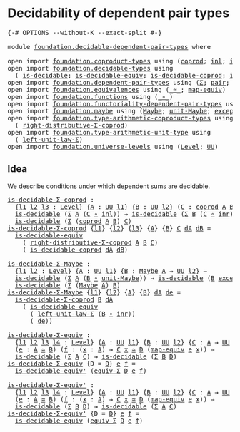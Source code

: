 # Decidability of dependent pair types

<pre class="Agda"><a id="49" class="Symbol">{-#</a> <a id="53" class="Keyword">OPTIONS</a> <a id="61" class="Pragma">--without-K</a> <a id="73" class="Pragma">--exact-split</a> <a id="87" class="Symbol">#-}</a>

<a id="92" class="Keyword">module</a> <a id="99" href="foundation.decidable-dependent-pair-types.html" class="Module">foundation.decidable-dependent-pair-types</a> <a id="141" class="Keyword">where</a>

<a id="148" class="Keyword">open</a> <a id="153" class="Keyword">import</a> <a id="160" href="foundation.coproduct-types.html" class="Module">foundation.coproduct-types</a> <a id="187" class="Keyword">using</a> <a id="193" class="Symbol">(</a><a id="194" href="foundation.coproduct-types.html#1168" class="Datatype">coprod</a><a id="200" class="Symbol">;</a> <a id="202" href="foundation.coproduct-types.html#1239" class="InductiveConstructor">inl</a><a id="205" class="Symbol">;</a> <a id="207" href="foundation.coproduct-types.html#1262" class="InductiveConstructor">inr</a><a id="210" class="Symbol">)</a>
<a id="212" class="Keyword">open</a> <a id="217" class="Keyword">import</a> <a id="224" href="foundation.decidable-types.html" class="Module">foundation.decidable-types</a> <a id="251" class="Keyword">using</a>
  <a id="259" class="Symbol">(</a> <a id="261" href="foundation.decidable-types.html#1828" class="Function">is-decidable</a><a id="273" class="Symbol">;</a> <a id="275" href="foundation.decidable-types.html#6115" class="Function">is-decidable-equiv</a><a id="293" class="Symbol">;</a> <a id="295" href="foundation.decidable-types.html#3367" class="Function">is-decidable-coprod</a><a id="314" class="Symbol">;</a> <a id="316" href="foundation.decidable-types.html#6261" class="Function">is-decidable-equiv&#39;</a><a id="335" class="Symbol">)</a>
<a id="337" class="Keyword">open</a> <a id="342" class="Keyword">import</a> <a id="349" href="foundation.dependent-pair-types.html" class="Module">foundation.dependent-pair-types</a> <a id="381" class="Keyword">using</a> <a id="387" class="Symbol">(</a><a id="388" href="foundation-core.dependent-pair-types.html#502" class="Record">Σ</a><a id="389" class="Symbol">;</a> <a id="391" href="foundation-core.dependent-pair-types.html#575" class="InductiveConstructor">pair</a><a id="395" class="Symbol">;</a> <a id="397" href="foundation-core.dependent-pair-types.html#592" class="Field">pr1</a><a id="400" class="Symbol">;</a> <a id="402" href="foundation-core.dependent-pair-types.html#604" class="Field">pr2</a><a id="405" class="Symbol">)</a>
<a id="407" class="Keyword">open</a> <a id="412" class="Keyword">import</a> <a id="419" href="foundation.equivalences.html" class="Module">foundation.equivalences</a> <a id="443" class="Keyword">using</a> <a id="449" class="Symbol">(</a><a id="450" href="foundation-core.equivalences.html#1607" class="Function Operator">_≃_</a><a id="453" class="Symbol">;</a> <a id="455" href="foundation-core.equivalences.html#1807" class="Function">map-equiv</a><a id="464" class="Symbol">)</a>
<a id="466" class="Keyword">open</a> <a id="471" class="Keyword">import</a> <a id="478" href="foundation.functions.html" class="Module">foundation.functions</a> <a id="499" class="Keyword">using</a> <a id="505" class="Symbol">(</a><a id="506" href="foundation-core.functions.html#407" class="Function Operator">_∘_</a><a id="509" class="Symbol">)</a>
<a id="511" class="Keyword">open</a> <a id="516" class="Keyword">import</a> <a id="523" href="foundation.functoriality-dependent-pair-types.html" class="Module">foundation.functoriality-dependent-pair-types</a> <a id="569" class="Keyword">using</a> <a id="575" class="Symbol">(</a><a id="576" href="foundation-core.functoriality-dependent-pair-types.html#10421" class="Function">equiv-Σ</a><a id="583" class="Symbol">)</a>
<a id="585" class="Keyword">open</a> <a id="590" class="Keyword">import</a> <a id="597" href="foundation.maybe.html" class="Module">foundation.maybe</a> <a id="614" class="Keyword">using</a> <a id="620" class="Symbol">(</a><a id="621" href="foundation.maybe.html#1449" class="Function">Maybe</a><a id="626" class="Symbol">;</a> <a id="628" href="foundation.maybe.html#1508" class="Function">unit-Maybe</a><a id="638" class="Symbol">;</a> <a id="640" href="foundation.maybe.html#1576" class="Function">exception-Maybe</a><a id="655" class="Symbol">)</a>
<a id="657" class="Keyword">open</a> <a id="662" class="Keyword">import</a> <a id="669" href="foundation.type-arithmetic-coproduct-types.html" class="Module">foundation.type-arithmetic-coproduct-types</a> <a id="712" class="Keyword">using</a>
  <a id="720" class="Symbol">(</a> <a id="722" href="foundation.type-arithmetic-coproduct-types.html#5409" class="Function">right-distributive-Σ-coprod</a><a id="749" class="Symbol">)</a>
<a id="751" class="Keyword">open</a> <a id="756" class="Keyword">import</a> <a id="763" href="foundation.type-arithmetic-unit-type.html" class="Module">foundation.type-arithmetic-unit-type</a> <a id="800" class="Keyword">using</a>
  <a id="808" class="Symbol">(</a> <a id="810" href="foundation.type-arithmetic-unit-type.html#1542" class="Function">left-unit-law-Σ</a><a id="825" class="Symbol">)</a>
<a id="827" class="Keyword">open</a> <a id="832" class="Keyword">import</a> <a id="839" href="foundation.universe-levels.html" class="Module">foundation.universe-levels</a> <a id="866" class="Keyword">using</a> <a id="872" class="Symbol">(</a><a id="873" href="Agda.Primitive.html#597" class="Postulate">Level</a><a id="878" class="Symbol">;</a> <a id="880" href="foundation-core.universe-levels.html#222" class="Primitive">UU</a><a id="882" class="Symbol">)</a>
</pre>
## Idea

We describe conditions under which dependent sums are decidable.

<pre class="Agda"><a id="is-decidable-Σ-coprod"></a><a id="972" href="foundation.decidable-dependent-pair-types.html#972" class="Function">is-decidable-Σ-coprod</a> <a id="994" class="Symbol">:</a>
  <a id="998" class="Symbol">{</a><a id="999" href="foundation.decidable-dependent-pair-types.html#999" class="Bound">l1</a> <a id="1002" href="foundation.decidable-dependent-pair-types.html#1002" class="Bound">l2</a> <a id="1005" href="foundation.decidable-dependent-pair-types.html#1005" class="Bound">l3</a> <a id="1008" class="Symbol">:</a> <a id="1010" href="Agda.Primitive.html#597" class="Postulate">Level</a><a id="1015" class="Symbol">}</a> <a id="1017" class="Symbol">{</a><a id="1018" href="foundation.decidable-dependent-pair-types.html#1018" class="Bound">A</a> <a id="1020" class="Symbol">:</a> <a id="1022" href="foundation-core.universe-levels.html#222" class="Primitive">UU</a> <a id="1025" href="foundation.decidable-dependent-pair-types.html#999" class="Bound">l1</a><a id="1027" class="Symbol">}</a> <a id="1029" class="Symbol">{</a><a id="1030" href="foundation.decidable-dependent-pair-types.html#1030" class="Bound">B</a> <a id="1032" class="Symbol">:</a> <a id="1034" href="foundation-core.universe-levels.html#222" class="Primitive">UU</a> <a id="1037" href="foundation.decidable-dependent-pair-types.html#1002" class="Bound">l2</a><a id="1039" class="Symbol">}</a> <a id="1041" class="Symbol">(</a><a id="1042" href="foundation.decidable-dependent-pair-types.html#1042" class="Bound">C</a> <a id="1044" class="Symbol">:</a> <a id="1046" href="foundation.coproduct-types.html#1168" class="Datatype">coprod</a> <a id="1053" href="foundation.decidable-dependent-pair-types.html#1018" class="Bound">A</a> <a id="1055" href="foundation.decidable-dependent-pair-types.html#1030" class="Bound">B</a> <a id="1057" class="Symbol">→</a> <a id="1059" href="foundation-core.universe-levels.html#222" class="Primitive">UU</a> <a id="1062" href="foundation.decidable-dependent-pair-types.html#1005" class="Bound">l3</a><a id="1064" class="Symbol">)</a> <a id="1066" class="Symbol">→</a>
  <a id="1070" href="foundation.decidable-types.html#1828" class="Function">is-decidable</a> <a id="1083" class="Symbol">(</a><a id="1084" href="foundation-core.dependent-pair-types.html#502" class="Record">Σ</a> <a id="1086" href="foundation.decidable-dependent-pair-types.html#1018" class="Bound">A</a> <a id="1088" class="Symbol">(</a><a id="1089" href="foundation.decidable-dependent-pair-types.html#1042" class="Bound">C</a> <a id="1091" href="foundation-core.functions.html#407" class="Function Operator">∘</a> <a id="1093" href="foundation.coproduct-types.html#1239" class="InductiveConstructor">inl</a><a id="1096" class="Symbol">))</a> <a id="1099" class="Symbol">→</a> <a id="1101" href="foundation.decidable-types.html#1828" class="Function">is-decidable</a> <a id="1114" class="Symbol">(</a><a id="1115" href="foundation-core.dependent-pair-types.html#502" class="Record">Σ</a> <a id="1117" href="foundation.decidable-dependent-pair-types.html#1030" class="Bound">B</a> <a id="1119" class="Symbol">(</a><a id="1120" href="foundation.decidable-dependent-pair-types.html#1042" class="Bound">C</a> <a id="1122" href="foundation-core.functions.html#407" class="Function Operator">∘</a> <a id="1124" href="foundation.coproduct-types.html#1262" class="InductiveConstructor">inr</a><a id="1127" class="Symbol">))</a> <a id="1130" class="Symbol">→</a>
  <a id="1134" href="foundation.decidable-types.html#1828" class="Function">is-decidable</a> <a id="1147" class="Symbol">(</a><a id="1148" href="foundation-core.dependent-pair-types.html#502" class="Record">Σ</a> <a id="1150" class="Symbol">(</a><a id="1151" href="foundation.coproduct-types.html#1168" class="Datatype">coprod</a> <a id="1158" href="foundation.decidable-dependent-pair-types.html#1018" class="Bound">A</a> <a id="1160" href="foundation.decidable-dependent-pair-types.html#1030" class="Bound">B</a><a id="1161" class="Symbol">)</a> <a id="1163" href="foundation.decidable-dependent-pair-types.html#1042" class="Bound">C</a><a id="1164" class="Symbol">)</a>
<a id="1166" href="foundation.decidable-dependent-pair-types.html#972" class="Function">is-decidable-Σ-coprod</a> <a id="1188" class="Symbol">{</a><a id="1189" href="foundation.decidable-dependent-pair-types.html#1189" class="Bound">l1</a><a id="1191" class="Symbol">}</a> <a id="1193" class="Symbol">{</a><a id="1194" href="foundation.decidable-dependent-pair-types.html#1194" class="Bound">l2</a><a id="1196" class="Symbol">}</a> <a id="1198" class="Symbol">{</a><a id="1199" href="foundation.decidable-dependent-pair-types.html#1199" class="Bound">l3</a><a id="1201" class="Symbol">}</a> <a id="1203" class="Symbol">{</a><a id="1204" href="foundation.decidable-dependent-pair-types.html#1204" class="Bound">A</a><a id="1205" class="Symbol">}</a> <a id="1207" class="Symbol">{</a><a id="1208" href="foundation.decidable-dependent-pair-types.html#1208" class="Bound">B</a><a id="1209" class="Symbol">}</a> <a id="1211" href="foundation.decidable-dependent-pair-types.html#1211" class="Bound">C</a> <a id="1213" href="foundation.decidable-dependent-pair-types.html#1213" class="Bound">dA</a> <a id="1216" href="foundation.decidable-dependent-pair-types.html#1216" class="Bound">dB</a> <a id="1219" class="Symbol">=</a>
  <a id="1223" href="foundation.decidable-types.html#6115" class="Function">is-decidable-equiv</a>
    <a id="1246" class="Symbol">(</a> <a id="1248" href="foundation.type-arithmetic-coproduct-types.html#5409" class="Function">right-distributive-Σ-coprod</a> <a id="1276" href="foundation.decidable-dependent-pair-types.html#1204" class="Bound">A</a> <a id="1278" href="foundation.decidable-dependent-pair-types.html#1208" class="Bound">B</a> <a id="1280" href="foundation.decidable-dependent-pair-types.html#1211" class="Bound">C</a><a id="1281" class="Symbol">)</a>
    <a id="1287" class="Symbol">(</a> <a id="1289" href="foundation.decidable-types.html#3367" class="Function">is-decidable-coprod</a> <a id="1309" href="foundation.decidable-dependent-pair-types.html#1213" class="Bound">dA</a> <a id="1312" href="foundation.decidable-dependent-pair-types.html#1216" class="Bound">dB</a><a id="1314" class="Symbol">)</a>

<a id="is-decidable-Σ-Maybe"></a><a id="1317" href="foundation.decidable-dependent-pair-types.html#1317" class="Function">is-decidable-Σ-Maybe</a> <a id="1338" class="Symbol">:</a>
  <a id="1342" class="Symbol">{</a><a id="1343" href="foundation.decidable-dependent-pair-types.html#1343" class="Bound">l1</a> <a id="1346" href="foundation.decidable-dependent-pair-types.html#1346" class="Bound">l2</a> <a id="1349" class="Symbol">:</a> <a id="1351" href="Agda.Primitive.html#597" class="Postulate">Level</a><a id="1356" class="Symbol">}</a> <a id="1358" class="Symbol">{</a><a id="1359" href="foundation.decidable-dependent-pair-types.html#1359" class="Bound">A</a> <a id="1361" class="Symbol">:</a> <a id="1363" href="foundation-core.universe-levels.html#222" class="Primitive">UU</a> <a id="1366" href="foundation.decidable-dependent-pair-types.html#1343" class="Bound">l1</a><a id="1368" class="Symbol">}</a> <a id="1370" class="Symbol">{</a><a id="1371" href="foundation.decidable-dependent-pair-types.html#1371" class="Bound">B</a> <a id="1373" class="Symbol">:</a> <a id="1375" href="foundation.maybe.html#1449" class="Function">Maybe</a> <a id="1381" href="foundation.decidable-dependent-pair-types.html#1359" class="Bound">A</a> <a id="1383" class="Symbol">→</a> <a id="1385" href="foundation-core.universe-levels.html#222" class="Primitive">UU</a> <a id="1388" href="foundation.decidable-dependent-pair-types.html#1346" class="Bound">l2</a><a id="1390" class="Symbol">}</a> <a id="1392" class="Symbol">→</a>
  <a id="1396" href="foundation.decidable-types.html#1828" class="Function">is-decidable</a> <a id="1409" class="Symbol">(</a><a id="1410" href="foundation-core.dependent-pair-types.html#502" class="Record">Σ</a> <a id="1412" href="foundation.decidable-dependent-pair-types.html#1359" class="Bound">A</a> <a id="1414" class="Symbol">(</a><a id="1415" href="foundation.decidable-dependent-pair-types.html#1371" class="Bound">B</a> <a id="1417" href="foundation-core.functions.html#407" class="Function Operator">∘</a> <a id="1419" href="foundation.maybe.html#1508" class="Function">unit-Maybe</a><a id="1429" class="Symbol">))</a> <a id="1432" class="Symbol">→</a> <a id="1434" href="foundation.decidable-types.html#1828" class="Function">is-decidable</a> <a id="1447" class="Symbol">(</a><a id="1448" href="foundation.decidable-dependent-pair-types.html#1371" class="Bound">B</a> <a id="1450" href="foundation.maybe.html#1576" class="Function">exception-Maybe</a><a id="1465" class="Symbol">)</a> <a id="1467" class="Symbol">→</a>
  <a id="1471" href="foundation.decidable-types.html#1828" class="Function">is-decidable</a> <a id="1484" class="Symbol">(</a><a id="1485" href="foundation-core.dependent-pair-types.html#502" class="Record">Σ</a> <a id="1487" class="Symbol">(</a><a id="1488" href="foundation.maybe.html#1449" class="Function">Maybe</a> <a id="1494" href="foundation.decidable-dependent-pair-types.html#1359" class="Bound">A</a><a id="1495" class="Symbol">)</a> <a id="1497" href="foundation.decidable-dependent-pair-types.html#1371" class="Bound">B</a><a id="1498" class="Symbol">)</a>
<a id="1500" href="foundation.decidable-dependent-pair-types.html#1317" class="Function">is-decidable-Σ-Maybe</a> <a id="1521" class="Symbol">{</a><a id="1522" href="foundation.decidable-dependent-pair-types.html#1522" class="Bound">l1</a><a id="1524" class="Symbol">}</a> <a id="1526" class="Symbol">{</a><a id="1527" href="foundation.decidable-dependent-pair-types.html#1527" class="Bound">l2</a><a id="1529" class="Symbol">}</a> <a id="1531" class="Symbol">{</a><a id="1532" href="foundation.decidable-dependent-pair-types.html#1532" class="Bound">A</a><a id="1533" class="Symbol">}</a> <a id="1535" class="Symbol">{</a><a id="1536" href="foundation.decidable-dependent-pair-types.html#1536" class="Bound">B</a><a id="1537" class="Symbol">}</a> <a id="1539" href="foundation.decidable-dependent-pair-types.html#1539" class="Bound">dA</a> <a id="1542" href="foundation.decidable-dependent-pair-types.html#1542" class="Bound">de</a> <a id="1545" class="Symbol">=</a>
  <a id="1549" href="foundation.decidable-dependent-pair-types.html#972" class="Function">is-decidable-Σ-coprod</a> <a id="1571" href="foundation.decidable-dependent-pair-types.html#1536" class="Bound">B</a> <a id="1573" href="foundation.decidable-dependent-pair-types.html#1539" class="Bound">dA</a>
    <a id="1580" class="Symbol">(</a> <a id="1582" href="foundation.decidable-types.html#6115" class="Function">is-decidable-equiv</a>
      <a id="1607" class="Symbol">(</a> <a id="1609" href="foundation.type-arithmetic-unit-type.html#1542" class="Function">left-unit-law-Σ</a> <a id="1625" class="Symbol">(</a><a id="1626" href="foundation.decidable-dependent-pair-types.html#1536" class="Bound">B</a> <a id="1628" href="foundation-core.functions.html#407" class="Function Operator">∘</a> <a id="1630" href="foundation.coproduct-types.html#1262" class="InductiveConstructor">inr</a><a id="1633" class="Symbol">))</a>
      <a id="1642" class="Symbol">(</a> <a id="1644" href="foundation.decidable-dependent-pair-types.html#1542" class="Bound">de</a><a id="1646" class="Symbol">))</a>

<a id="is-decidable-Σ-equiv"></a><a id="1650" href="foundation.decidable-dependent-pair-types.html#1650" class="Function">is-decidable-Σ-equiv</a> <a id="1671" class="Symbol">:</a>
  <a id="1675" class="Symbol">{</a><a id="1676" href="foundation.decidable-dependent-pair-types.html#1676" class="Bound">l1</a> <a id="1679" href="foundation.decidable-dependent-pair-types.html#1679" class="Bound">l2</a> <a id="1682" href="foundation.decidable-dependent-pair-types.html#1682" class="Bound">l3</a> <a id="1685" href="foundation.decidable-dependent-pair-types.html#1685" class="Bound">l4</a> <a id="1688" class="Symbol">:</a> <a id="1690" href="Agda.Primitive.html#597" class="Postulate">Level</a><a id="1695" class="Symbol">}</a> <a id="1697" class="Symbol">{</a><a id="1698" href="foundation.decidable-dependent-pair-types.html#1698" class="Bound">A</a> <a id="1700" class="Symbol">:</a> <a id="1702" href="foundation-core.universe-levels.html#222" class="Primitive">UU</a> <a id="1705" href="foundation.decidable-dependent-pair-types.html#1676" class="Bound">l1</a><a id="1707" class="Symbol">}</a> <a id="1709" class="Symbol">{</a><a id="1710" href="foundation.decidable-dependent-pair-types.html#1710" class="Bound">B</a> <a id="1712" class="Symbol">:</a> <a id="1714" href="foundation-core.universe-levels.html#222" class="Primitive">UU</a> <a id="1717" href="foundation.decidable-dependent-pair-types.html#1679" class="Bound">l2</a><a id="1719" class="Symbol">}</a> <a id="1721" class="Symbol">{</a><a id="1722" href="foundation.decidable-dependent-pair-types.html#1722" class="Bound">C</a> <a id="1724" class="Symbol">:</a> <a id="1726" href="foundation.decidable-dependent-pair-types.html#1698" class="Bound">A</a> <a id="1728" class="Symbol">→</a> <a id="1730" href="foundation-core.universe-levels.html#222" class="Primitive">UU</a> <a id="1733" href="foundation.decidable-dependent-pair-types.html#1682" class="Bound">l3</a><a id="1735" class="Symbol">}</a> <a id="1737" class="Symbol">{</a><a id="1738" href="foundation.decidable-dependent-pair-types.html#1738" class="Bound">D</a> <a id="1740" class="Symbol">:</a> <a id="1742" href="foundation.decidable-dependent-pair-types.html#1710" class="Bound">B</a> <a id="1744" class="Symbol">→</a> <a id="1746" href="foundation-core.universe-levels.html#222" class="Primitive">UU</a> <a id="1749" href="foundation.decidable-dependent-pair-types.html#1685" class="Bound">l4</a><a id="1751" class="Symbol">}</a>
  <a id="1755" class="Symbol">(</a><a id="1756" href="foundation.decidable-dependent-pair-types.html#1756" class="Bound">e</a> <a id="1758" class="Symbol">:</a> <a id="1760" href="foundation.decidable-dependent-pair-types.html#1698" class="Bound">A</a> <a id="1762" href="foundation-core.equivalences.html#1607" class="Function Operator">≃</a> <a id="1764" href="foundation.decidable-dependent-pair-types.html#1710" class="Bound">B</a><a id="1765" class="Symbol">)</a> <a id="1767" class="Symbol">(</a><a id="1768" href="foundation.decidable-dependent-pair-types.html#1768" class="Bound">f</a> <a id="1770" class="Symbol">:</a> <a id="1772" class="Symbol">(</a><a id="1773" href="foundation.decidable-dependent-pair-types.html#1773" class="Bound">x</a> <a id="1775" class="Symbol">:</a> <a id="1777" href="foundation.decidable-dependent-pair-types.html#1698" class="Bound">A</a><a id="1778" class="Symbol">)</a> <a id="1780" class="Symbol">→</a> <a id="1782" href="foundation.decidable-dependent-pair-types.html#1722" class="Bound">C</a> <a id="1784" href="foundation.decidable-dependent-pair-types.html#1773" class="Bound">x</a> <a id="1786" href="foundation-core.equivalences.html#1607" class="Function Operator">≃</a> <a id="1788" href="foundation.decidable-dependent-pair-types.html#1738" class="Bound">D</a> <a id="1790" class="Symbol">(</a><a id="1791" href="foundation-core.equivalences.html#1807" class="Function">map-equiv</a> <a id="1801" href="foundation.decidable-dependent-pair-types.html#1756" class="Bound">e</a> <a id="1803" href="foundation.decidable-dependent-pair-types.html#1773" class="Bound">x</a><a id="1804" class="Symbol">))</a> <a id="1807" class="Symbol">→</a>
  <a id="1811" href="foundation.decidable-types.html#1828" class="Function">is-decidable</a> <a id="1824" class="Symbol">(</a><a id="1825" href="foundation-core.dependent-pair-types.html#502" class="Record">Σ</a> <a id="1827" href="foundation.decidable-dependent-pair-types.html#1698" class="Bound">A</a> <a id="1829" href="foundation.decidable-dependent-pair-types.html#1722" class="Bound">C</a><a id="1830" class="Symbol">)</a> <a id="1832" class="Symbol">→</a> <a id="1834" href="foundation.decidable-types.html#1828" class="Function">is-decidable</a> <a id="1847" class="Symbol">(</a><a id="1848" href="foundation-core.dependent-pair-types.html#502" class="Record">Σ</a> <a id="1850" href="foundation.decidable-dependent-pair-types.html#1710" class="Bound">B</a> <a id="1852" href="foundation.decidable-dependent-pair-types.html#1738" class="Bound">D</a><a id="1853" class="Symbol">)</a>
<a id="1855" href="foundation.decidable-dependent-pair-types.html#1650" class="Function">is-decidable-Σ-equiv</a> <a id="1876" class="Symbol">{</a><a id="1877" class="Argument">D</a> <a id="1879" class="Symbol">=</a> <a id="1881" href="foundation.decidable-dependent-pair-types.html#1881" class="Bound">D</a><a id="1882" class="Symbol">}</a> <a id="1884" href="foundation.decidable-dependent-pair-types.html#1884" class="Bound">e</a> <a id="1886" href="foundation.decidable-dependent-pair-types.html#1886" class="Bound">f</a> <a id="1888" class="Symbol">=</a>
  <a id="1892" href="foundation.decidable-types.html#6261" class="Function">is-decidable-equiv&#39;</a> <a id="1912" class="Symbol">(</a><a id="1913" href="foundation-core.functoriality-dependent-pair-types.html#10421" class="Function">equiv-Σ</a> <a id="1921" href="foundation.decidable-dependent-pair-types.html#1881" class="Bound">D</a> <a id="1923" href="foundation.decidable-dependent-pair-types.html#1884" class="Bound">e</a> <a id="1925" href="foundation.decidable-dependent-pair-types.html#1886" class="Bound">f</a><a id="1926" class="Symbol">)</a>

<a id="is-decidable-Σ-equiv&#39;"></a><a id="1929" href="foundation.decidable-dependent-pair-types.html#1929" class="Function">is-decidable-Σ-equiv&#39;</a> <a id="1951" class="Symbol">:</a>
  <a id="1955" class="Symbol">{</a><a id="1956" href="foundation.decidable-dependent-pair-types.html#1956" class="Bound">l1</a> <a id="1959" href="foundation.decidable-dependent-pair-types.html#1959" class="Bound">l2</a> <a id="1962" href="foundation.decidable-dependent-pair-types.html#1962" class="Bound">l3</a> <a id="1965" href="foundation.decidable-dependent-pair-types.html#1965" class="Bound">l4</a> <a id="1968" class="Symbol">:</a> <a id="1970" href="Agda.Primitive.html#597" class="Postulate">Level</a><a id="1975" class="Symbol">}</a> <a id="1977" class="Symbol">{</a><a id="1978" href="foundation.decidable-dependent-pair-types.html#1978" class="Bound">A</a> <a id="1980" class="Symbol">:</a> <a id="1982" href="foundation-core.universe-levels.html#222" class="Primitive">UU</a> <a id="1985" href="foundation.decidable-dependent-pair-types.html#1956" class="Bound">l1</a><a id="1987" class="Symbol">}</a> <a id="1989" class="Symbol">{</a><a id="1990" href="foundation.decidable-dependent-pair-types.html#1990" class="Bound">B</a> <a id="1992" class="Symbol">:</a> <a id="1994" href="foundation-core.universe-levels.html#222" class="Primitive">UU</a> <a id="1997" href="foundation.decidable-dependent-pair-types.html#1959" class="Bound">l2</a><a id="1999" class="Symbol">}</a> <a id="2001" class="Symbol">{</a><a id="2002" href="foundation.decidable-dependent-pair-types.html#2002" class="Bound">C</a> <a id="2004" class="Symbol">:</a> <a id="2006" href="foundation.decidable-dependent-pair-types.html#1978" class="Bound">A</a> <a id="2008" class="Symbol">→</a> <a id="2010" href="foundation-core.universe-levels.html#222" class="Primitive">UU</a> <a id="2013" href="foundation.decidable-dependent-pair-types.html#1962" class="Bound">l3</a><a id="2015" class="Symbol">}</a> <a id="2017" class="Symbol">{</a><a id="2018" href="foundation.decidable-dependent-pair-types.html#2018" class="Bound">D</a> <a id="2020" class="Symbol">:</a> <a id="2022" href="foundation.decidable-dependent-pair-types.html#1990" class="Bound">B</a> <a id="2024" class="Symbol">→</a> <a id="2026" href="foundation-core.universe-levels.html#222" class="Primitive">UU</a> <a id="2029" href="foundation.decidable-dependent-pair-types.html#1965" class="Bound">l4</a><a id="2031" class="Symbol">}</a>
  <a id="2035" class="Symbol">(</a><a id="2036" href="foundation.decidable-dependent-pair-types.html#2036" class="Bound">e</a> <a id="2038" class="Symbol">:</a> <a id="2040" href="foundation.decidable-dependent-pair-types.html#1978" class="Bound">A</a> <a id="2042" href="foundation-core.equivalences.html#1607" class="Function Operator">≃</a> <a id="2044" href="foundation.decidable-dependent-pair-types.html#1990" class="Bound">B</a><a id="2045" class="Symbol">)</a> <a id="2047" class="Symbol">(</a><a id="2048" href="foundation.decidable-dependent-pair-types.html#2048" class="Bound">f</a> <a id="2050" class="Symbol">:</a> <a id="2052" class="Symbol">(</a><a id="2053" href="foundation.decidable-dependent-pair-types.html#2053" class="Bound">x</a> <a id="2055" class="Symbol">:</a> <a id="2057" href="foundation.decidable-dependent-pair-types.html#1978" class="Bound">A</a><a id="2058" class="Symbol">)</a> <a id="2060" class="Symbol">→</a> <a id="2062" href="foundation.decidable-dependent-pair-types.html#2002" class="Bound">C</a> <a id="2064" href="foundation.decidable-dependent-pair-types.html#2053" class="Bound">x</a> <a id="2066" href="foundation-core.equivalences.html#1607" class="Function Operator">≃</a> <a id="2068" href="foundation.decidable-dependent-pair-types.html#2018" class="Bound">D</a> <a id="2070" class="Symbol">(</a><a id="2071" href="foundation-core.equivalences.html#1807" class="Function">map-equiv</a> <a id="2081" href="foundation.decidable-dependent-pair-types.html#2036" class="Bound">e</a> <a id="2083" href="foundation.decidable-dependent-pair-types.html#2053" class="Bound">x</a><a id="2084" class="Symbol">))</a> <a id="2087" class="Symbol">→</a>
  <a id="2091" href="foundation.decidable-types.html#1828" class="Function">is-decidable</a> <a id="2104" class="Symbol">(</a><a id="2105" href="foundation-core.dependent-pair-types.html#502" class="Record">Σ</a> <a id="2107" href="foundation.decidable-dependent-pair-types.html#1990" class="Bound">B</a> <a id="2109" href="foundation.decidable-dependent-pair-types.html#2018" class="Bound">D</a><a id="2110" class="Symbol">)</a> <a id="2112" class="Symbol">→</a> <a id="2114" href="foundation.decidable-types.html#1828" class="Function">is-decidable</a> <a id="2127" class="Symbol">(</a><a id="2128" href="foundation-core.dependent-pair-types.html#502" class="Record">Σ</a> <a id="2130" href="foundation.decidable-dependent-pair-types.html#1978" class="Bound">A</a> <a id="2132" href="foundation.decidable-dependent-pair-types.html#2002" class="Bound">C</a><a id="2133" class="Symbol">)</a>
<a id="2135" href="foundation.decidable-dependent-pair-types.html#1929" class="Function">is-decidable-Σ-equiv&#39;</a> <a id="2157" class="Symbol">{</a><a id="2158" class="Argument">D</a> <a id="2160" class="Symbol">=</a> <a id="2162" href="foundation.decidable-dependent-pair-types.html#2162" class="Bound">D</a><a id="2163" class="Symbol">}</a> <a id="2165" href="foundation.decidable-dependent-pair-types.html#2165" class="Bound">e</a> <a id="2167" href="foundation.decidable-dependent-pair-types.html#2167" class="Bound">f</a> <a id="2169" class="Symbol">=</a>
  <a id="2173" href="foundation.decidable-types.html#6115" class="Function">is-decidable-equiv</a> <a id="2192" class="Symbol">(</a><a id="2193" href="foundation-core.functoriality-dependent-pair-types.html#10421" class="Function">equiv-Σ</a> <a id="2201" href="foundation.decidable-dependent-pair-types.html#2162" class="Bound">D</a> <a id="2203" href="foundation.decidable-dependent-pair-types.html#2165" class="Bound">e</a> <a id="2205" href="foundation.decidable-dependent-pair-types.html#2167" class="Bound">f</a><a id="2206" class="Symbol">)</a>
</pre>